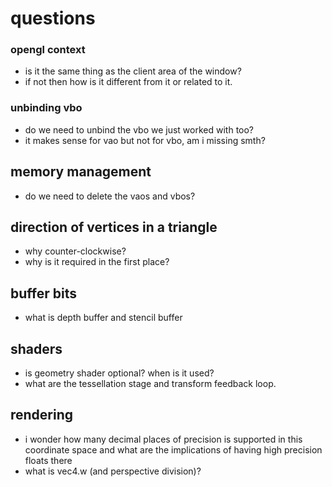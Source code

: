 # questions

### opengl context
- is it the same thing as the client area of the window?
- if not then how is it different from it or related to it.

### unbinding vbo
- do we need to unbind the vbo we just worked with too?
- it makes sense for vao but not for vbo, am i missing smth?

## memory management
- do we need to delete the vaos and vbos?

## direction of vertices in a triangle
- why counter-clockwise?
- why is it required in the first place?

## buffer bits
- what is depth buffer and stencil buffer

## shaders
- is geometry shader optional? when is it used?
- what are the tessellation stage and transform feedback loop.

## rendering
- i wonder how many decimal places of precision is supported in this coordinate space and what are the implications of having high precision floats there
- what is vec4.w (and perspective division)?
